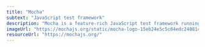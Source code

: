 ```yaml
---
title: "Mocha"
subtext: "JavaScript test framework"
description: "Mocha is a feature-rich JavaScript test framework running on Node.js and in the browser, making asynchronous testing simple and fun. It provides developers with a flexible and accurate way to test their code."
imageUrl: "https://mochajs.org/static/mocha-logo-15eb24e5c5c84edc24081c2cd2a4eead.png"
resourceUrl: "https://mochajs.org/"
---
```


